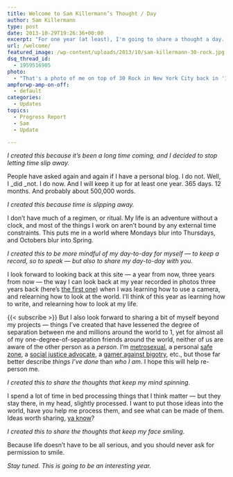 ```yaml
---
title: Welcome to Sam Killermann’s Thought / Day
author: Sam Killermann
type: post
date: 2013-10-29T19:26:36+00:00
excerpt: "For one year (at least), I'm going to share a thought a day. These thoughts will be presented in a variety of formats (articles, lists, videos, comics, haiku, interpretive pancake eating) & on a variety of subjects (see: all), but I will follow 1 rule: I'll update every 24 hours."
url: /welcome/
featured_image: /wp-content/uploads/2013/10/sam-killermann-30-rock.jpg
dsq_thread_id:
  - 1959516905
photo:
  - "That's a photo of me on top of 30 Rock in New York City back in '11, after touring SNL's studios. It was a wild experience for me. And it's while I was in NYC a few days before writing this post that I decided to start this project."
ampforwp-amp-on-off:
  - default
categories:
  - Updates
topics:
  - Progress Report
  - Sam
  - Update

---
```

_I created this because it&#8217;s been a long time coming, and I decided to stop letting time slip away._

People have asked again and again if I have a personal blog. I do not. Well, I _did _not. I do now. And I will keep it up for at least one year. 365 days. 12 months. And probably about 500,000 words.<!--more-->

_I created this because time is slipping away._

I don&#8217;t have much of a regimen, or ritual. My life is an adventure without a clock, and most of the things I work on aren&#8217;t bound by any external time constraints. This puts me in a world where Mondays blur into Thursdays, and Octobers blur into Spring.

_I created this to be more mindful of my day-to-day for myself &#8212; to keep a record, so to speak &#8212; but also to share my day-to-day with you._

I look forward to looking back at this site &#8212; a year from now, three years from now &#8212; the way I can look back at my year recorded in photos three years back (here&#8217;s <a href="http://killermann.tumblr.com/post/470807606/im-going-to-give-this-project-365-thing-an-honest" target="_blank">the first one</a>) when I was learning how to use a camera, and relearning how to look at the world. I&#8217;ll think of this year as learning how to write, and relearning how to look at my life.

{{< subscribe >}}
But I also look forward to sharing a bit of myself beyond my projects &#8212; things I&#8217;ve created that have lessened the degree of separation between me and millions around the world to 1, yet for almost all of my one-degree-of-separation friends around the world, neither of us are aware of the other person as a _person._ I&#8217;m <a href="http://itspronouncedmetrosexual.com" target="_blank">metrosexual</a>, a personal <a href="http://thesafezoneproject.com" target="_blank">safe zone</a>, a <a href="http://guidetogender.com" target="_blank">social justice advocate</a>, a <a href="http://gamersagainstbigotry.org" target="_blank">gamer against bigotry</a>, etc., but those far better describe _things I&#8217;ve done_ than _who I am_. I hope this will help re-person me.

_I created this to share the thoughts that keep my mind spinning._

I spend a lot of time in bed processing things that I think matter &#8212; but they stay there, in my head, slightly processed. I want to put those ideas into the world, have you help me process them, and see what can be made of them. Ideas worth sharing, <a href="http://www.youtube.com/watch?v=NRcPXtqdKjE" target="_blank">ya know</a>?

_I created this to share the thoughts that keep my face smiling._

Because life doesn&#8217;t have to be all serious, and you should never ask for permission to smile.

_Stay tuned. This is going to be an interesting year._